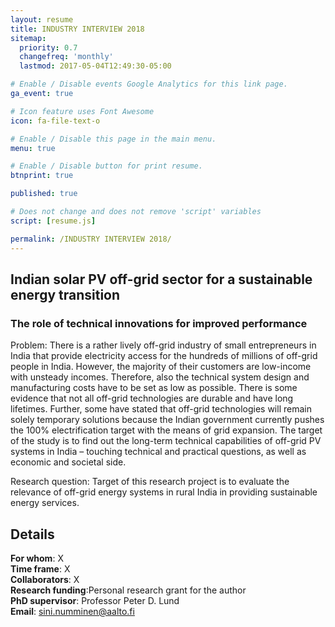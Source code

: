 ```yaml
---
layout: resume
title: INDUSTRY INTERVIEW 2018
sitemap:
  priority: 0.7
  changefreq: 'monthly'
  lastmod: 2017-05-04T12:49:30-05:00

# Enable / Disable events Google Analytics for this link page.
ga_event: true

# Icon feature uses Font Awesome
icon: fa-file-text-o

# Enable / Disable this page in the main menu.
menu: true

# Enable / Disable button for print resume.
btnprint: true

published: true

# Does not change and does not remove 'script' variables
script: [resume.js]

permalink: /INDUSTRY INTERVIEW 2018/
---
```


## Indian solar PV off-grid sector for a sustainable energy transition
<h3> The role of technical innovations for improved performance</h3>


Problem: There is a rather lively off-grid industry of small entrepreneurs in India that provide electricity access for the hundreds of millions of off-grid people in India. However, the majority of their customers are low-income with unsteady incomes. Therefore, also the technical system design and manufacturing costs have to be set as low as possible. There is some evidence that not all off-grid technologies are durable and have long lifetimes. Further, some have stated that off-grid technologies will remain solely temporary solutions because the Indian government currently pushes the 100% electrification target with the means of grid expansion. The target of the study is to find out the long-term technical capabilities of off-grid PV systems in India – touching technical and practical questions, as well as economic and societal side.

Research question: Target of this research project is to evaluate the relevance of off-grid energy systems in rural India in providing sustainable energy services.
<br>

## Details

**For whom**:  X  <br>
**Time frame**: X<br>
**Collaborators**: X<br>
**Research funding**:Personal research grant for the author<br>
**PhD supervisor**: Professor Peter D. Lund<br>
**Email**: sini.numminen@aalto.fi<br>


